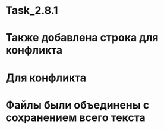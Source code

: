 # Task_2.8.1
# Также добавлена строка для конфликта
# Для конфликта
# Файлы были объединены с сохранением всего текста
